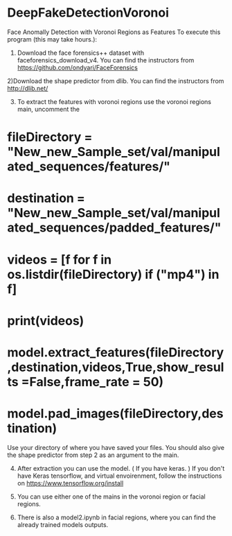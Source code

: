 # DeepFakeDetectionVoronoi
Face Anomally Detection with Voronoi Regions as Features
To execute this program (this may take hours.): 

1) Download the face forensics++ dataset with faceforensics_download_v4. 
You can find the instructors from https://github.com/ondyari/FaceForensics

2)Download the shape predictor from dlib. 
You can find the instructors from http://dlib.net/

3) To extract the features with voronoi regions use the voronoi regions main, uncomment the 
#     fileDirectory = "New_new_Sample_set/val/manipulated_sequences/features/"

#      destination = "New_new_Sample_set/val/manipulated_sequences/padded_features/"
#      videos = [f for f in os.listdir(fileDirectory) if ("mp4") in f]
#      print(videos)
#      model.extract_features(fileDirectory,destination,videos,True,show_results =False,frame_rate = 50)
#      model.pad_images(fileDirectory,destination)


Use your directory of where you have saved your files. You should also give the shape predictor from step 2 
as an argument to the main.

4) After extraction you can use the model. ( If you have keras. )
If you don't have Keras tensorflow, and virtual envoirenment, follow the 
instructions on https://www.tensorflow.org/install

5) You can use either one of the mains in the voronoi region or facial regions.

6) There is also a model2.ipynb in facial regions, where you can find the already trained models outputs.

